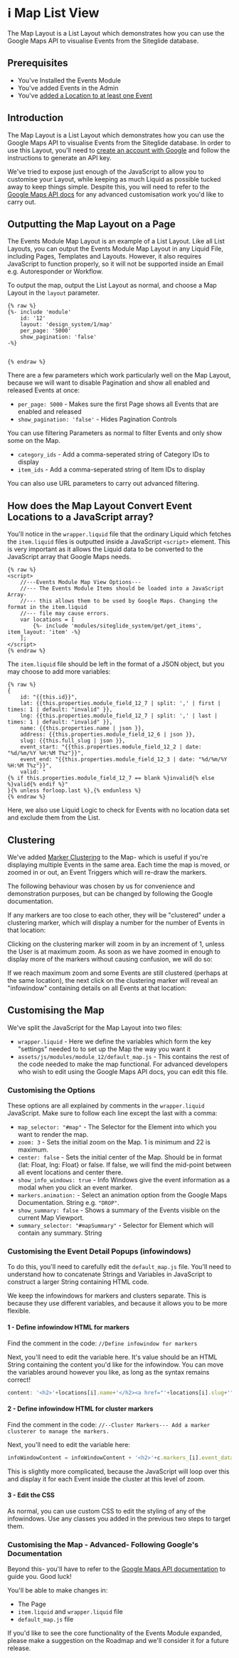 # ℹ️ Map List View

The Map Layout is a List Layout which demonstrates how you can use the Google Maps API to visualise Events from the Siteglide database.

## Prerequisites

* You've Installed the Events Module
* You've added Events in the Admin
* You've [added a Location to at least one Event](https://help.siteglide.com/article/131-modules-getting-started#2-adding-a-location)

## Introduction

The Map Layout is a List Layout which demonstrates how you can use the Google Maps API to visualise Events from the Siteglide database. In order to use this Layout, you'll need to [create an account with Google](https://developers.google.com/maps/documentation/javascript/get-api-key) and follow the instructions to generate an API key.

We've tried to expose just enough of the JavaScript to allow you to customise your Layout, while keeping as much Liquid as possible tucked away to keep things simple. Despite this, you will need to refer to the [Google Maps API docs](https://developers.google.com/maps/documentation/javascript/get-api-key) for any advanced customisation work you'd like to carry out.

## Outputting the Map Layout on a Page

The Events Module Map Layout is an example of a List Layout. Like all List Layouts, you can output the Events Module Map Layout in any Liquid File, including Pages, Templates and Layouts. However, it also requires JavaScript to function properly, so it will not be supported inside an Email e.g. Autoresponder or Workflow.

To output the map, output the List Layout as normal, and choose a Map Layout in the `layout` parameter.

```liquid
{% raw %}
{%- include 'module'
    id: '12'
    layout: 'design_system/1/map'
    per_page: '5000'
    show_pagination: 'false' 
-%}


{% endraw %}
```

There are a few parameters which work particularly well on the Map Layout, because we will want to disable Pagination and show all enabled and released Events at once:

* `per_page: 5000` - Makes sure the first Page shows all Events that are enabled and released
* `show_pagination: 'false'` - Hides Pagination Controls

You can use filtering Parameters as normal to filter Events and only show some on the Map.

* `category_ids` - Add a comma-seperated string of Category IDs to display
* `item_ids` - Add a comma-seperated string of Item IDs to display

You can also use URL parameters to carry out advanced filtering.

## How does the Map Layout Convert Event Locations to a JavaScript array?

You'll notice in the `wrapper.liquid` file that the ordinary Liquid which fetches the `item.liquid` files is outputted inside a JavaScript `<script>` element. This is very important as it allows the Liquid data to be converted to the JavaScript array that Google Maps needs.

```liquid
{% raw %}
<script>
    //---Events Module Map View Options--- 
    //--- The Events Module Items should be loaded into a JavaScript Array- 
    //--- this allows them to be used by Google Maps. Changing the format in the item.liquid 
    //--- file may cause errors.
    var locations = [
        {%- include 'modules/siteglide_system/get/get_items', item_layout: 'item' -%}
    ];
</script>
{% endraw %}
```

The `item.liquid` file should be left in the format of a JSON object, but you may choose to add more variables:

```liquid
{% raw %}
{	
    id: "{{this.id}}",
	lat: {{this.properties.module_field_12_7 | split: ',' | first | times: 1 | default: "invalid" }},
	lng: {{this.properties.module_field_12_7 | split: ',' | last | times: 1 | default: "invalid" }},
	name: {{this.properties.name | json }},
	address: {{this.properties.module_field_12_6 | json }},	
    slug: {{this.full_slug | json }},	
    event_start: "{{this.properties.module_field_12_2 | date: "%d/%m/%Y %H:%M T%z"}}",	
    event_end: "{{this.properties.module_field_12_3 | date: "%d/%m/%Y %H:%M T%z"}}",	
    valid: "
{% if this.properties.module_field_12_7 == blank %}invalid{% else %}valid{% endif %}"
}{% unless forloop.last %},{% endunless %}
{% endraw %}
```

Here, we also use Liquid Logic to check for Events with no location data set and exclude them from the List.

## Clustering

We've added [Marker Clustering](https://developers.google.com/maps/documentation/javascript/marker-clustering) to the Map- which is useful if you're displaying multiple Events in the same area. Each time the map is moved, or zoomed in or out, an Event Triggers which will re-draw the markers.

The following behaviour was chosen by us for convenience and demonstration purposes, but can be changed by following the Google documentation.

If any markers are too close to each other, they will be "clustered" under a clustering marker, which will display a number for the number of Events in that location:

<!-- ![](https://downloads.intercomcdn.com/i/o/203124873/6cfa1a2c995d75ba6d1562b6/image.png) -->

Clicking on the clustering marker will zoom in by an increment of 1, unless the User is at maximum zoom. As soon as we have zoomed in enough to display more of the markers without causing confusion, we will do so:

<!-- ![](https://downloads.intercomcdn.com/i/o/203125088/f1e69150b898efc233334f60/image.png) -->

If we reach maximum zoom and some Events are still clustered (perhaps at the same location), the next click on the clustering marker will reveal an "infowindow" containing details on all Events at that location:

<!-- ![](https://downloads.intercomcdn.com/i/o/203125404/117159b8479150d8c5d07eea/image.png) -->

## Customising the Map

We've split the JavaScript for the Map Layout into two files:

* `wrapper.liquid` - Here we define the variables which form the key "settings" needed to to set up the Map the way you want it
* `assets/js/modules/module_12/default_map.js` - This contains the rest of the code needed to make the map functional. For advanced developers who wish to edit using the Google Maps API docs, you can edit this file.

### Customising the Options

These options are all explained by comments in the `wrapper.liquid` JavaScript. Make sure to follow each line except the last with a comma:

* `map_selector: "#map"` - The Selector for the Element into which you want to render the map.
* `zoom: 3` - Sets the initial zoom on the Map. 1 is minimum and 22 is maximum.
* `center: false` - Sets the initial center of the Map. Should be in format {lat: Float, lng: Float} or false. If false, we will find the mid-point between all event locations and center there.
* `show_info_windows: true` - Info Windows give the event information as a modal when you click an event marker.
* `markers.animation:` - Select an animation option from the Google Maps Documentation. String e.g. `"DROP"`.
* `show_summary: false` - Shows a summary of the Events visible on the current Map Viewport.
* `summary_selector: "#mapSummary"` - Selector for Element which will contain any summary. String

### Customising the Event Detail Popups (infowindows)

To do this, you'll need to carefully edit the `default_map.js` file. You'll need to understand how to concatenate Strings and Variables in JavaScript to construct a larger String containing HTML code.

We keep the infowindows for markers and clusters separate. This is because they use different variables, and because it allows you to be more flexible.

#### 1 - Define infowindow HTML for markers

Find the comment in the code: `//Define infowindow for markers`

Next, you'll need to edit the variable here. It's value should be an HTML String containing the content you'd like for the infowindow. You can move the variables around however you like, as long as the syntax remains correct!

```javascript
content: '<h2>'+locations[i].name+'</h2><a href="'+locations[i].slug+'">View Details</a><br><br><p>'+locations[i].address+'</p><p>Starts: '+locations[i].event_start+'<br>Ends: '+locations[i].event_end+'</p>'
```

#### 2 - Define infowindow HTML for cluster markers

Find the comment in the code: `//--Cluster Markers--- Add a marker clusterer to manage the markers.`

Next, you'll need to edit the variable here:

```javascript
infoWindowContent = infoWindowContent + '<h2>'+c.markers_[i].event_data.name+'</h2><a href="'+c.markers_[i].event_data.slug+'">View Details</a><br><br><p>'+c.markers_[i].event_data.address+'</p><p>Starts: '+c.markers_[i].event_data.event_start+'<br>Ends: '+c.markers_[i].event_data.event_end+'</p><br><br>'
```

This is slightly more complicated, because the JavaScript will loop over this and display it for each Event inside the cluster at this level of zoom.

#### 3 - Edit the CSS

As normal, you can use custom CSS to edit the styling of any of the infowindows. Use any classes you added in the previous two steps to target them.

### Customising the Map - Advanced- Following Google's Documentation

Beyond this- you'll have to refer to the [Google Maps API documentation](https://developers.google.com/maps/documentation/javascript/get-api-key) to guide you. Good luck!

You'll be able to make changes in:

* The Page
* `item.liquid` and `wrapper.liquid` file
* `default_map.js` file

If you'd like to see the core functionality of the Events Module expanded, please make a suggestion on the Roadmap and we'll consider it for a future release.
